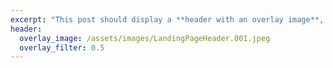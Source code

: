 ```yaml
---
excerpt: "This post should display a **header with an overlay image**, if the theme supports it."
header:
  overlay_image: /assets/images/LandingPageHeader.001.jpeg
  overlay_filter: 0.5
---
```

